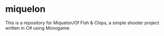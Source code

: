 miquelon
========

This is a repository for Miquelon/Of Fish &amp; Chips, a simple shooter project written in C# using Monogame.
